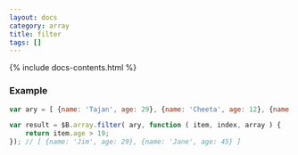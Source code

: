 ```yaml
---
layout: docs
category: array
title: filter
tags: []
---
```


{% include docs-contents.html %}

### Example
```js
var ary = [ {name: 'Tajan', age: 29}, {name: 'Cheeta', age: 12}, {name: 'Jane', age: 45} ];

var result = $B.array.filter( ary, function ( item, index, array ) {
    return item.age > 19;
}); // [ {name: 'Jim', age: 29}, {name: 'Jane', age: 45} ]
```